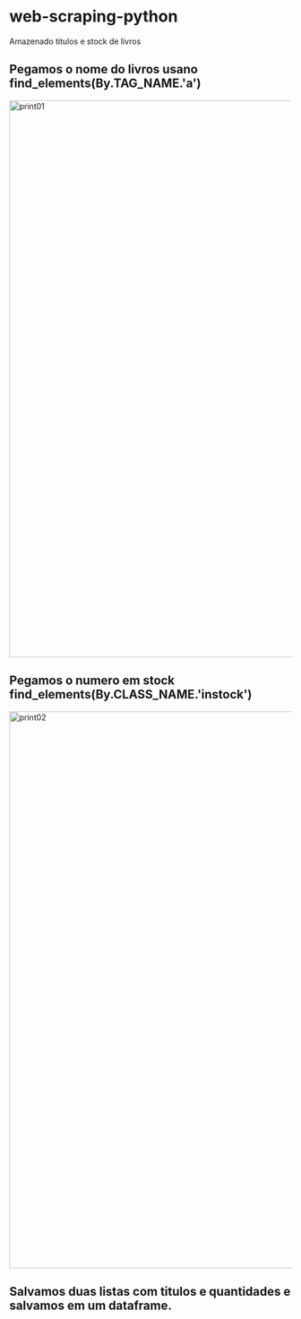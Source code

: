 # web-scraping-python
Amazenado titulos e stock de livros

## Pegamos o nome do livros usano find_elements(By.TAG_NAME.'a')
<img width="1632" height="995" alt="print01" src="https://github.com/user-attachments/assets/80ac99ac-6d16-47ec-ac18-845d35b3d4da" />

## Pegamos o numero em stock find_elements(By.CLASS_NAME.'instock')
<img width="1632" height="995" alt="print02" src="https://github.com/user-attachments/assets/4fa95d48-9991-45b2-ba03-5ff53634f071" />

## Salvamos duas listas com titulos e quantidades e salvamos em um dataframe.
